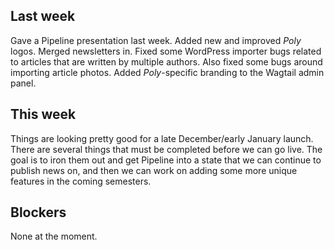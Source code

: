 ## Last week

Gave a Pipeline presentation last week. Added new and improved _Poly_ logos. Merged newsletters in. Fixed some WordPress importer bugs related to articles that are written by multiple authors. Also fixed some bugs around importing article photos. Added _Poly_-specific branding to the Wagtail admin panel.

## This week

Things are looking pretty good for a late December/early January launch. There are several things that must be completed before we can go live. The goal is to iron them out and get Pipeline into a state that we can continue to publish news on, and then we can work on adding some more unique features in the coming semesters.

## Blockers

None at the moment.

